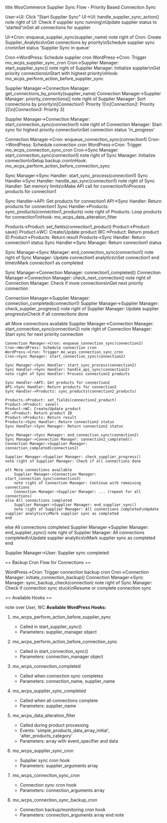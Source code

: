 title WooCommerce Supplier Sync Flow - Priority Based Connection Sync

User->UI: Click "Start Supplier Sync"
UI->UI: handle_supplier_sync_action()
note right of UI: Check if supplier sync running\nUpdate supplier status to 'started'\nGet all connections for supplier

UI->Cron: enqueue_supplier_sync(supplier_name)
note right of Cron: Create Supplier_Analytics\nGet connections by priority\nSchedule supplier sync cron\nSet status 'Supplier Sync in queue'

Cron->WordPress: Schedule supplier cron
WordPress->Cron: Trigger mo_wcps_supplier_sync_cron
Cron->Supplier Manager: start_supplier_sync()
note right of Supplier Manager: Initialize supplier\nGet priority connections\nStart with highest priority\nHook: mo_wcps_perform_action_before_supplier_sync

Supplier Manager->Connection Manager: get_connections_by_priority(supplier_name)
Connection Manager->Supplier Manager: priority_connections[]
note right of Supplier Manager: Sort connections by priority\n[Connection1: Priority 1]\n[Connection2: Priority 2]\n[Connection3: Priority 3]

Supplier Manager->Connection Manager: start_connection_sync(connection1)
note right of Connection Manager: Start sync for highest priority connection\nSet connection status 'in_progress'

Connection Manager->Cron: enqueue_connection_sync(connection1)
Cron->WordPress: Schedule connection cron
WordPress->Cron: Trigger mo_wcps_connection_sync_cron
Cron->Sync Manager: start_connection_sync(connection1)
note right of Sync Manager: Initialize connection\nSetup backup cron\nHook: mo_wcps_perform_action_before_connection_sync

Sync Manager->Sync Handler: start_sync_process(connection1)
Sync Handler->Sync Handler: handle_api_sync(connection1)
note right of Sync Handler: Set memory limits\nMake API call for connection1\nProcess products for connection1

Sync Handler->API: Get products for connection1
API->Sync Handler: Return products for connection1
Sync Handler->Products: sync_products(connection1_products)
note right of Products: Loop products for connection1\nHook: mo_wcps_data_alteration_filter

Products->Product: set_fields(connection1_product)
Product->Product: save()
Product->WC: Create/Update product
WC->Product: Return product ID
Product->Products: Return result
Products->Sync Handler: Return connection1 status
Sync Handler->Sync Manager: Return connection1 status

Sync Manager->Sync Manager: end_connection_sync(connection1)
note right of Sync Manager: Update connection1 analytics\nSet connection1 end time\nMark connection1 as completed

Sync Manager->Connection Manager: connection1_completed()
Connection Manager->Connection Manager: check_next_connection()
note right of Connection Manager: Check if more connections\nGet next priority connection

Connection Manager->Supplier Manager: connection_completed(connection1)
Supplier Manager->Supplier Manager: check_supplier_progress()
note right of Supplier Manager: Update supplier progress\nCheck if all connections done

alt More connections available
    Supplier Manager->Connection Manager: start_connection_sync(connection2)
    note right of Connection Manager: Start sync for next priority connection
    
    Connection Manager->Cron: enqueue_connection_sync(connection2)
    Cron->WordPress: Schedule connection cron
    WordPress->Cron: Trigger mo_wcps_connection_sync_cron
    Cron->Sync Manager: start_connection_sync(connection2)
    
    Sync Manager->Sync Handler: start_sync_process(connection2)
    Sync Handler->Sync Handler: handle_api_sync(connection2)
    note right of Sync Handler: Process connection2 products
    
    Sync Handler->API: Get products for connection2
    API->Sync Handler: Return products for connection2
    Sync Handler->Products: sync_products(connection2_products)
    
    Products->Product: set_fields(connection2_product)
    Product->Product: save()
    Product->WC: Create/Update product
    WC->Product: Return product ID
    Product->Products: Return result
    Products->Sync Handler: Return connection2 status
    Sync Handler->Sync Manager: Return connection2 status
    
    Sync Manager->Sync Manager: end_connection_sync(connection2)
    Sync Manager->Connection Manager: connection2_completed()
    Connection Manager->Supplier Manager: connection_completed(connection2)
    
    Supplier Manager->Supplier Manager: check_supplier_progress()
    note right of Supplier Manager: Check if all connections done
    
    alt More connections available
        Supplier Manager->Connection Manager: start_connection_sync(connection3)
        note right of Connection Manager: Continue with remaining connections
        Connection Manager->Supplier Manager: ... (repeat for all connections)
    else All connections completed
        Supplier Manager->Supplier Manager: end_supplier_sync()
        note right of Supplier Manager: All connections completed\nUpdate supplier analytics\nMark supplier sync as completed
    end
else All connections completed
    Supplier Manager->Supplier Manager: end_supplier_sync()
    note right of Supplier Manager: All connections completed\nUpdate supplier analytics\nMark supplier sync as completed
end

Supplier Manager->User: Supplier sync completed

== Backup Cron Flow for Connections ==

WordPress->Cron: Trigger connection backup cron
Cron->Connection Manager: initiate_connection_backup()
Connection Manager->Sync Manager: sync_backup_check(connection)
note right of Sync Manager: Check if connection sync stuck\nResume or complete connection sync

== Available Hooks ==

note over User, WC
**Available WordPress Hooks:**

1. mo_wcps_perform_action_before_supplier_sync
   - Called in start_supplier_sync()
   - Parameters: supplier_manager object

2. mo_wcps_perform_action_before_connection_sync
   - Called in start_connection_sync()
   - Parameters: connection_manager object

3. mo_wcps_connection_completed
   - Called when connection sync completes
   - Parameters: connection_name, supplier_name

4. mo_wcps_supplier_sync_completed
   - Called when all connections complete
   - Parameters: supplier_name

5. mo_wcps_data_alteration_filter
   - Called during product processing
   - Events: 'simple_products_data_array_initial', 'alter_products_category'
   - Parameters: array with event_specifier and data

6. mo_wcps_supplier_sync_cron
   - Supplier sync cron hook
   - Parameters: supplier_arguments array

7. mo_wcps_connection_sync_cron
   - Connection sync cron hook
   - Parameters: connection_arguments array

8. mo_wcps_connection_sync_backup_cron
   - Connection backup/monitoring cron hook
   - Parameters: connection_arguments array
end note 